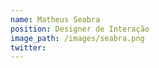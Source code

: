 ```yaml
---
name: Matheus Seabra
position: Designer de Interação
image_path: /images/seabra.png
twitter:
---
```

